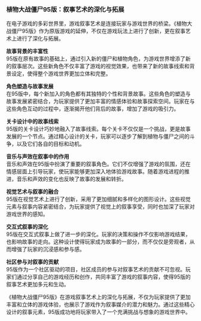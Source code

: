 ### 植物大战僵尸95版：叙事艺术的深化与拓展

在电子游戏的多彩世界里，游戏叙事艺术是连接玩家与游戏世界的桥梁。《植物大战僵尸95版》作为原版游戏的延伸，不仅在游戏玩法上进行了创新，更在叙事艺术上进行了深化与拓展。

**故事背景的丰富性**  
95版在原有故事的基础上，通过引入新的僵尸和植物角色，为游戏世界增添了新的叙事层次。这些新角色不仅丰富了游戏的视觉效果，也带来了新的故事线索和背景设定，使得整个游戏世界更加立体和完整。

**角色塑造与故事发展**  
在95版中，每个新加入的角色都有其独特的个性和背景故事。这些角色的塑造与故事发展紧密结合，为玩家提供了更加丰富的情感体验和故事探索空间。玩家在与这些角色互动的过程中，逐渐揭开他们背后的故事，增加了游戏的吸引力。

**关卡设计中的故事线索**  
95版的关卡设计巧妙地融入了故事线索。每个关卡不仅仅是一个挑战，更是故事发展的一个节点。通过精心设计的关卡，玩家可以逐步了解到植物与僵尸之间的斗争，以及它们各自的目标和动机。

**音乐与声效在叙事中的作用**  
音乐和声效在95版中扮演了重要的叙事角色。它们不仅增强了游戏的氛围，还在情感层面上引导玩家，使玩家能够更加深入地体验游戏故事。随着游戏进程的推进，音乐和声效的变化也反映了故事的发展和转折。

**视觉艺术与叙事的融合**  
95版在视觉艺术上进行了创新，采用了更加细腻和多样化的图形设计。这些视觉元素与叙事内容紧密结合，为玩家提供了视觉上的叙事享受，同时也加深了玩家对游戏世界的感知。

**交互式叙事的深化**  
95版在交互式叙事上做了进一步的深化。玩家的决策和操作不仅影响游戏结果，也影响故事的走向。这种设计使得玩家成为故事的一部分，而不仅仅是旁观者，从而增强了玩家的沉浸感和参与感。

**社区参与对叙事的贡献**  
95版作为一个社区驱动的项目，社区成员的参与对叙事艺术的贡献不可忽视。玩家们通过分享自己的游戏经历和创作，共同丰富了游戏的叙事内容，使得95版的叙事艺术更加多元和生动。

《植物大战僵尸95版》在游戏叙事艺术上的深化与拓展，不仅为玩家提供了更加丰富和立体的游戏体验，也展示了游戏作为叙事媒介的潜力和魅力。通过这些精心设计的叙事元素，95版成功地将玩家带入了一个充满挑战与想象的游戏世界中。